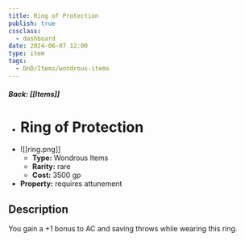 ```yaml
---
title: Ring of Protection
publish: true
cssclass:
  - dashboard
date: 2024-06-07 12:00
type: item
tags:
  - DnD/Items/wondrous-items
---
```


##### Back: [[Items]]

- # Ring of Protection
- ![[ring.png]]
    - **Type:** Wondrous Items
    - **Rarity:** rare
    - **Cost:** 3500 gp
- **Property:** requires attunement



## Description 

You gain a +1 bonus to AC and saving throws while wearing this ring.
